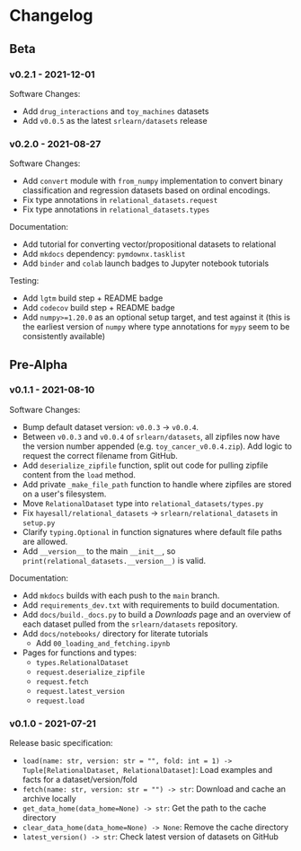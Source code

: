 # Changelog

## Beta

### v0.2.1 - 2021-12-01

Software Changes:

- Add `drug_interactions` and `toy_machines` datasets
- Add `v0.0.5` as the latest `srlearn/datasets` release

### v0.2.0 - 2021-08-27

Software Changes:

- Add `convert` module with `from_numpy` implementation to convert binary
  classification and regression datasets based on ordinal encodings.
- Fix type annotations in `relational_datasets.request`
- Fix type annotations in `relational_datasets.types`

Documentation:

- Add tutorial for converting vector/propositional datasets to relational
- Add `mkdocs` dependency: `pymdownx.tasklist`
- Add `binder` and `colab` launch badges to Jupyter notebook tutorials

Testing:

- Add `lgtm` build step + README badge
- Add `codecov` build step + README badge
- Add `numpy>=1.20.0` as an optional setup target, and test against it
  (this is the earliest version of `numpy` where type annotations for `mypy`
  seem to be consistently available)

## Pre-Alpha

### v0.1.1 - 2021-08-10

Software Changes:

- Bump default dataset version: `v0.0.3` → `v0.0.4`.
- Between `v0.0.3` and `v0.0.4` of `srlearn/datasets`, all zipfiles now have the version number appended
  (e.g. `toy_cancer_v0.0.4.zip`). Add logic to request the correct filename from GitHub.
- Add `deserialize_zipfile` function, split out code for pulling zipfile content from the `load` method.
- Add private `_make_file_path` function to handle where zipfiles are stored on a user's filesystem.
- Move `RelationalDataset` type into `relational_datasets/types.py`
- Fix `hayesall/relational_datasets` → `srlearn/relational_datasets` in `setup.py`
- Clarify `typing.Optional` in function signatures where default file paths are allowed.
- Add `__version__` to the main `__init__`, so `print(relational_datasets.__version__)` is valid.

Documentation:

- Add `mkdocs` builds with each push to the `main` branch.
- Add `requirements_dev.txt` with requirements to build documentation.
- Add `docs/build._docs.py` to build a *Downloads* page and an overview of each dataset pulled from the `srlearn/datasets` repository.
- Add `docs/notebooks/` directory for literate tutorials
    - Add `00_loading_and_fetching.ipynb`
- Pages for functions and types:
    - `types.RelationalDataset`
    - `request.deserialize_zipfile`
    - `request.fetch`
    - `request.latest_version`
    - `request.load`

### v0.1.0 - 2021-07-21

Release basic specification:

- `load(name: str, version: str = "", fold: int = 1) -> Tuple[RelationalDataset, RelationalDataset]`: Load examples and facts for a dataset/version/fold
- `fetch(name: str, version: str = "") -> str`: Download and cache an archive locally
- `get_data_home(data_home=None) -> str`: Get the path to the cache directory
- `clear_data_home(data_home=None) -> None`: Remove the cache directory
- `latest_version() -> str`: Check latest version of datasets on GitHub
